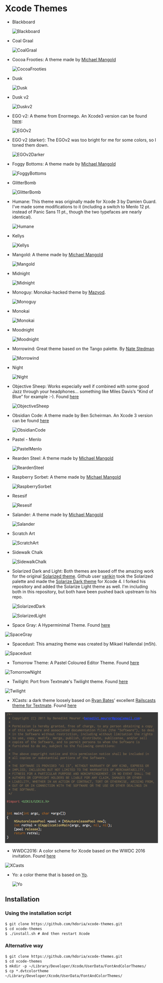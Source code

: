 Xcode Themes
==============

* Blackboard

  ![Blackboard][image-1]

* Coal Graal

  ![CoalGraal][image-2]

* Cocoa Frooties:  A theme made by [Michael Mangold][1]

  ![CocoaFrooties][image-3]

* Dusk

  ![Dusk][image-4]

* Dusk v2

  ![Duskv2][image-5]

* EGO v2: A theme from Enormego. An Xcode3 version can be found [here][2]:

  ![EGOv2][image-6]

* EGO v2 (darker): The EGOv2 was too bright for me for some colors, so I toned them down.

  ![EGOv2Darker][image-7]

* Foggy Bottoms:  A theme made by [Michael Mangold][3]

  ![FoggyBottoms][image-8]

* GlitterBomb

  ![GlitterBomb][image-9]

* Humane: This theme was originally made for Xcode 3 by Damien Guard. I've made some modifications to it (including a switch to Menlo 12 pt. instead of Panic Sans 11 pt., though the two typefaces are nearly identical).

  ![Humane][image-10]

* Kellys

  ![Kellys][image-11]

* Mangold:  A theme made by [Michael Mangold][4]

  ![Mangold][image-12]

* Midnight

  ![Midnight][image-13]

* Monoguy: Monokai-hacked theme by [Mazyod][5].

  ![Monoguy][image-14]

* Monokai

  ![Monokai][image-15]

* Moodnight

  ![Moodnight][image-16]

* Morrowind:  Great theme based on the Tango palette. By [Nate Stedman][6]

  ![Morrowind][image-17]

* Night

  ![Night][image-18]

* Objective Sheep: Works especially well if combined with some good Jazz through your headphones… something like Miles Davis’s “Kind of Blue” for example :-). Found [here][7]

  ![ObjectiveSheep][image-19]

* Obsidian Code: A theme made by Ben Scheirman.  An Xcode 3 version can be found [here][8]

  ![ObsidianCode][image-20]

* Pastel - Menlo

  ![PastelMenlo][image-21]

* Rearden Steel:  A theme made by [Michael Mangold][9]

  ![ReardenSteel][image-22]

* Raspberry Sorbet:  A theme made by [Michael Mangold][10]

  ![RaspberrySorbet][image-23]

* Resesif

  ![Resesif][image-24]

* Salander:  A theme made by [Michael Mangold][11]

  ![Salander][image-25]

* Scratch Art

  ![ScratchArt][image-26]

* Sidewalk Chalk

  ![SidewalkChalk][image-27]

* Solarized Dark and Light: Both themes are based off the amazing work for the original [Solarized theme][12]. Github user [varikin][13] took the Solarized palette and made the [Solarize Dark theme][14] for Xcode 4. I forked his repository and added the Solarize Light theme as well. I'm including both in this repository, but both have been pushed back upstream to his repo.

  ![SolarizedDark][image-28]

  ![SolarizedLight][image-29]

*  Space Gray: A Hyperminimal Theme. Found [here][15]

  ![SpaceGray][image-30]

*   Spacedust: This amazing theme was created by Mikael Hallendal (m5h).

  ![Spacedust][image-31]

*  Tomorrow Theme: A Pastel Coloured Editor Theme. Found [here][16]

  ![TomorrowNight][image-32]

*  Twilight: Port from Textmate's Twilight theme. Found [here][17]

  ![Twilight][image-33]

*  XCasts: a dark theme loosely based on [Ryan Bates][18]' excellent [Railscasts theme for Textmate][19]. Found [here][20]

  ![XCasts][image-34]

  * WWDC2016: A color scheme for Xcode based on the WWDC 2016 invitation. Found [here][21]

  ![XCasts][image-35]

* Yo: a color theme that is based on [Yo][22].

  ![Yo][image-36]

Installation
---- 

### Using the installation script

	$ git clone https://github.com/hdoria/xcode-themes.git
	$ cd xcode-themes
	$ ./install.sh # And then restart Xcode

### Alternative way

	$ git clone https://github.com/hdoria/xcode-themes.git
	$ cd xcode-themes
	$ mkdir -p ~/Library/Developer/Xcode/UserData/FontAndColorThemes/
	$ cp *.dvtcolortheme ~/Library/Developer/Xcode/UserData/FontAndColorThemes/


[1]:	http://michaelmangold.com/xcode-themes/
[2]:	http://developers.enormego.com/view/ego_xcode_theme_for_xcode_4_egov2
[3]:	http://michaelmangold.com/xcode-themes/
[4]:	http://michaelmangold.com/xcode-themes/
[5]:	https://github.com/Mazyod
[6]:	http://www.natestedman.com/post/morrowind-for-textmate-xcode/
[7]:	http://objectivesheep.com/blog/xcode4_color_theme
[8]:	https://gist.github.com/837656
[9]:	http://michaelmangold.com/xcode-themes/
[10]:	http://michaelmangold.com/xcode-themes/
[11]:	http://michaelmangold.com/xcode-themes/
[12]:	http://ethanschoonover.com/solarized
[13]:	https://github.com/varikin/solarized/tree/master/xcode4-colors-solarized
[14]:	https://github.com/varikin/solarized/tree/master/xcode4-colors-solarized
[15]:	https://github.com/zdne/spacegray-xcode
[16]:	https://github.com/ChrisKempson/Tomorrow-Theme
[17]:	http://blog.cylence.com/2011/01/27/textmates-twilight-theme-for-xcode/
[18]:	http://railscasts.com/
[19]:	http://railscasts.com/about
[20]:	https://github.com/bmeurer/XCasts-color-theme-for-Xcode-4
[21]:	https://github.com/cargath/WWDC2016-Xcode-Color-Scheme
[22]:	http://justyo.co/

[image-1]:	http://s11.postimage.org/n1htzhccj/Blackboard.png
[image-2]:	http://s11.postimage.org/m0hlacvcz/Coal_Graal.png
[image-3]:	http://michaelmangold.com/wp-content/uploads/2013/03/cocoafrooties2.png
[image-4]:	http://s11.postimage.org/cihuab9oj/Dusk.png
[image-5]:	http://s11.postimage.org/53sihxnsz/Duskv2.png
[image-6]:	http://s11.postimage.org/oa5pl44ar/EGOv2.png
[image-7]:	http://s11.postimage.org/mwe2pt51f/EGOv2_Darker.png
[image-8]:	http://michaelmangold.com/wp-content/uploads/2013/03/foggybottoms2.png
[image-9]:	http://s11.postimage.org/dpvs2izsz/Glitter_Bomb.png
[image-10]:	http://s11.postimage.org/vh7egzf7n/Humane.png
[image-11]:	http://s11.postimage.org/vihcaeh1f/Kellys.png
[image-12]:	http://michaelmangold.com/wp-content/uploads/2013/03/mangold3.png
[image-13]:	http://s11.postimage.org/bcifp9arn/Midnight.png
[image-14]:	http://mazyod.com/images/xcode-theme-preview.png
[image-15]:	http://s11.postimage.org/sfl7krrgj/Monokai.png
[image-16]:	http://s11.postimage.org/hu1c8rl4z/Moodnight.png
[image-17]:	http://s11.postimage.org/7y0994fcz/Morrowind.png
[image-18]:	http://s11.postimage.org/mihc3yabn/Night.png
[image-19]:	http://s11.postimage.org/45gqtdzur/Objective_Sheep.png
[image-20]:	http://s11.postimage.org/jgqjtzx6r/Obsidian_Code.png
[image-21]:	http://s11.postimage.org/gbajhj3yb/Pastel_Menlo.png
[image-22]:	http://michaelmangold.com/wp-content/uploads/2013/04/reardensteel2.png
[image-23]:	http://michaelmangold.com/wp-content/uploads/2013/03/raspberrysorbet1.png
[image-24]:	http://s11.postimage.org/y3w3pel6r/Resesif.png
[image-25]:	http://michaelmangold.com/wp-content/uploads/2013/03/salander2.png
[image-26]:	http://s11.postimage.org/6htc4q1tv/Scratch_Art.png
[image-27]:	http://s11.postimage.org/i879m3umb/Sidewalk_Chalk.png
[image-28]:	http://s11.postimage.org/bj0q639ab/Solarized_Dark.png
[image-29]:	http://s11.postimage.org/bkanzib43/Solarized_Light.png
[image-30]:	https://github.com/zdne/spacegray-xcode/raw/master/screenshots/space-gray-screen.png
[image-31]:	http://s11.postimage.org/7p79wxryb/Spacedust.png
[image-32]:	http://s11.postimage.org/8sre8wclf/Tomorrow_Night.png
[image-33]:	http://s11.postimage.org/ei7mt7irn/Twilight.png
[image-34]:	http://github.com/bmeurer/XCasts-color-theme-for-Xcode-4/raw/master/XCasts-screenshot.png
[image-35]:	https://github.com/cargath/WWDC2016-Xcode-Color-Scheme/raw/master/preview.png
[image-36]:	http://s22.postimg.org/dbtwkc0ip/Yo_color_theme.png